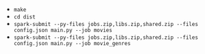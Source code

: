 - `make`
- `cd dist`
- `spark-submit --py-files jobs.zip,libs.zip,shared.zip --files config.json main.py --job movies`
- `spark-submit --py-files jobs.zip,libs.zip,shared.zip --files config.json main.py --job movie_genres`